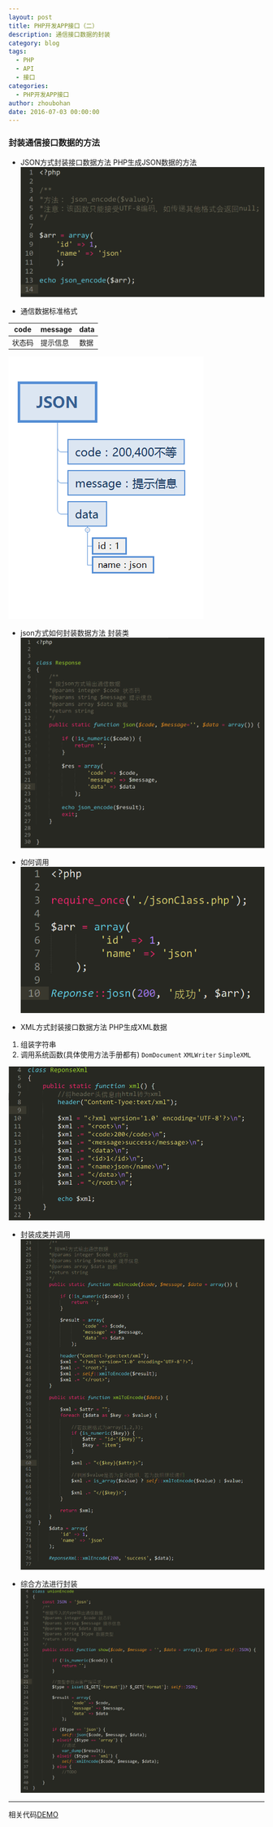 ```yaml
---
layout: post
title: PHP开发APP接口（二）
description: 通信接口数据的封装
category: blog
tags:
  - PHP
  - API
  - 接口
categories:
  - PHP开发APP接口
author: zhoubohan
date: 2016-07-03 00:00:00
---
```

### 封装通信接口数据的方法

* JSON方式封装接口数据方法
 PHP生成JSON数据的方法
 ![php-api4](/images/phpApi/php-api4.png)

* 通信数据标准格式
 
 
 |code|message|data|
 |---|---|---|
 |状态码|提示信息|数据|

![php-api5](/images/phpApi/php-api5.png)

* json方式如何封装数据方法
 封装类
 ![php-api6](/images/phpApi/php-api6.png)

* 如何调用
 ![php-api7](/images/phpApi/php-api7.png)

* XML方式封装接口数据方法
 PHP生成XML数据
 1. 组装字符串
 2. 调用系统函数(具体使用方法手册都有)
 <code>DomDocument</code>
 <code>XMLWriter</code>
 <code>SimpleXML</code>

 ![php-api8](/images/phpApi/php-api8.png)

* 封装成类并调用
 ![php-api9](/images/phpApi/php-api9.png)

* 综合方法进行封装
 ![php-api10](/images/phpApi/php-api10.png)

---

相关代码[DEMO]()